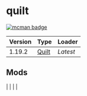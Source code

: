 # quilt

[![mcman badge](https://img.shields.io/badge/uses-mcman-purple?logo=github)](https://github.com/ParadigmMC/mcman)

<!-- run 'mcman md' to update! -->

<!--start:mcman-server-->
| Version | Type                          | Loader   |
| ------- | ----------------------------- | -------- |
| 1.19.2  | [Quilt](https://quiltmc.org/) | *Latest* |
<!--end:mcman-server-->

## Mods

<!--start:mcman-addons-->
|  |
|  |
<!--end:mcman-addons-->